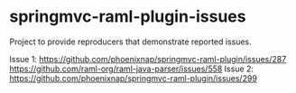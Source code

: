 # springmvc-raml-plugin-issues
Project to provide reproducers that demonstrate reported issues.

Issue 1: https://github.com/phoenixnap/springmvc-raml-plugin/issues/287 https://github.com/raml-org/raml-java-parser/issues/558
Issue 2: https://github.com/phoenixnap/springmvc-raml-plugin/issues/299